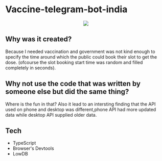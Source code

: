 # Vaccine-telegram-bot-india

<p align="center">
<img src="https://user-images.githubusercontent.com/18065510/179747320-8402f5fe-d364-400a-9870-5f3b5f2dad70.jpg">
</p>

## Why was it created?
Because I needed vaccination and government was not kind enough to specify the time around which the public could book their slot to get the dose.
(ofcourse the slot booking start time was random and filled completely in seconds).

## Why not use the code that was written by someone else but did the same thing?
Where is the fun in that? Also it lead to an intersting finding that the API used on phone and desktop was different,phone API had more updated data while desktop API supplied older data. 

## Tech
- TypeScript
- Browser's Devtools
- LowDB

